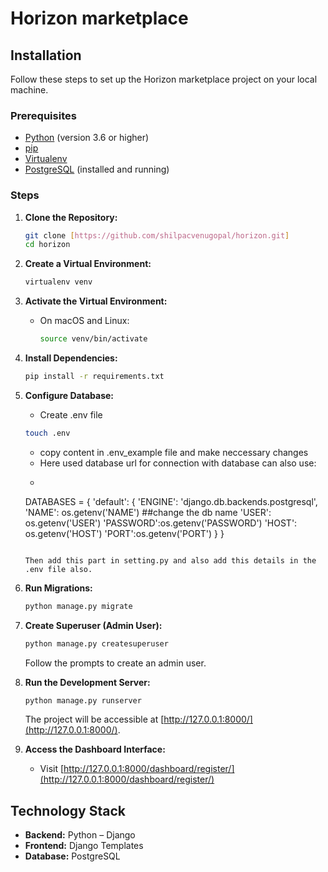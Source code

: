 # Horizon marketplace

## Installation

Follow these steps to set up the Horizon marketplace project on your local machine.

### Prerequisites

- [Python](https://www.python.org/) (version 3.6 or higher)
- [pip](https://pip.pypa.io/en/stable/)
- [Virtualenv](https://virtualenv.pypa.io/en/stable/)
- [PostgreSQL](https://www.postgresql.org/) (installed and running)

### Steps

1. **Clone the Repository:**

   ```bash
   git clone [https://github.com/shilpacvenugopal/horizon.git]
   cd horizon
   ```

2. **Create a Virtual Environment:**

   ```bash
   virtualenv venv
   ```

3. **Activate the Virtual Environment:**

   - On macOS and Linux:

     ```bash
     source venv/bin/activate
     ```

4. **Install Dependencies:**

   ```bash
   pip install -r requirements.txt
   ```

5. **Configure Database:**

   - Create .env file
    ```bash
   touch .env
   ```
   - copy content in .env_example file and make neccessary changes
   - Here used database url for connection with database can also use:
   -  ```bash
     DATABASES = {
    'default': {
        'ENGINE': 'django.db.backends.postgresql',
        'NAME': os.getenv('NAME')   ##change the db name
        'USER': os.getenv('USER')
        'PASSWORD':os.getenv('PASSWORD')
        'HOST': os.getenv('HOST')
        'PORT':os.getenv('PORT')
    }
   }
      ```

     Then add this part in setting.py and also add this details in the .env file also.
     
7. **Run Migrations:**

   ```bash
   python manage.py migrate
   ```

8. **Create Superuser (Admin User):**

   ```bash
   python manage.py createsuperuser
   ```

   Follow the prompts to create an admin user.

9. **Run the Development Server:**

   ```bash
   python manage.py runserver
   ```

   The project will be accessible at [http://127.0.0.1:8000/](http://127.0.0.1:8000/).


10. **Access the Dashboard Interface:**

    - Visit [http://127.0.0.1:8000/dashboard/register/](http://127.0.0.1:8000/dashboard/register/)


## Technology Stack

- **Backend:** Python – Django
- **Frontend:** Django Templates
- **Database:** PostgreSQL

